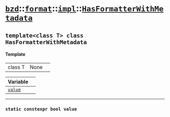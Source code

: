 # [`bzd`](../../../../index.md)::[`format`](../../../index.md)::[`impl`](../../index.md)::[`HasFormatterWithMetadata`](../index.md)

## `template<class T> class HasFormatterWithMetadata`

#### Template
||||
|---:|:---|:---|
|class T|None||

|Variable||
|:---|:---|
|[`value`](./index.md)||
------
### `static constexpr bool value`

